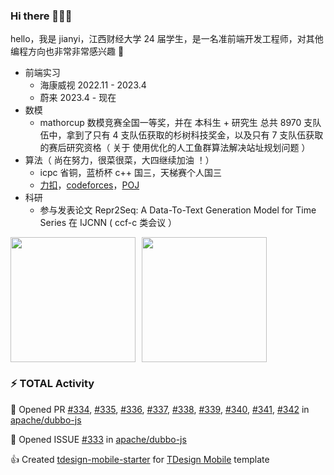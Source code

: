 ### Hi there 👋👋👋

hello，我是 jianyi，江西财经大学 24 届学生，是一名准前端开发工程师，对其他编程方向也非常非常感兴趣 🤖

- 前端实习
  - 海康威视 2022.11 - 2023.4
  - 蔚来 2023.4 - 现在
- 数模
  - mathorcup 数模竞赛全国一等奖，并在 本科生 + 研究生 总共 8970 支队伍中，拿到了只有 4 支队伍获取的杉树科技奖金，以及只有 7 支队伍获取的赛后研究资格（ 关于 使用优化的人工鱼群算法解决站址规划问题 ）
- 算法（ 尚在努力，很菜很菜，大四继续加油 ！）
  - icpc 省铜，蓝桥杯 c++ 国三，天梯赛个人国三
  - [力扣](https://leetcode.cn/u/jianyi-gronk/)，[codeforces](https://codeforces.com/profile/gronk)，[POJ](http://poj.org/userstatus?user_id=0201037)
- 科研
  - 参与发表论文 Repr2Seq: A Data-To-Text Generation Model for Time Series 在 IJCNN ( ccf-c 类会议 ）
 

<div style="display: flex; gap: 10px;">
  <img height="200px" src="https://github-readme-stats.vercel.app/api?username=jianyi-gronk&show_icons=true&theme=flag-india&count_private=true&hide_rank=true&include_all_commits=true">
  <img height="200px" src="https://github-readme-stats.vercel.app/api/top-langs/?username=jianyi-gronk&layout=donut">
</div>

### :zap: TOTAL Activity

<!--START_SECTION:activity-->
💪 Opened PR [#334](https://github.com/apache/dubbo-js/pull/334), [#335](https://github.com/apache/dubbo-js/pull/335), [#336](https://github.com/apache/dubbo-js/pull/336), [#337](https://github.com/apache/dubbo-js/pull/337), [#338](https://github.com/apache/dubbo-js/pull/338), [#339](https://github.com/apache/dubbo-js/pull/339), [#340](https://github.com/apache/dubbo-js/pull/340), [#341](https://github.com/apache/dubbo-js/pull/341), [#342](https://github.com/apache/dubbo-js/pull/342) in [apache/dubbo-js](https://github.com/apache/dubbo-js)

👏 Opened ISSUE [#333](https://github.com/apache/dubbo-js/issues/333) in [apache/dubbo-js](https://github.com/apache/dubbo-js)

👍 Created [tdesign-mobile-starter](https://github.com/jianyi-gronk/tdesign-mobile-starter) for [TDesign Mobile](https://github.com/Tencent/tdesign-mobile-vue) template
